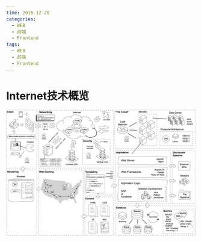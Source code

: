 ```yaml
---
time: 2016-12-20
categories:
  - WEB
  - 前端
  - Frontend
tags:
  - WEB
  - 前端
  - Frontend
---
```


# Internet技术概览

![Internet技术概览](./assets/web-internet.jpg)

